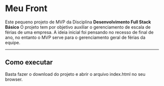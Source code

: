 # Meu Front

Este pequeno projeto de MVP da Disciplina **Desenvolvimento Full Stack Básico** 
O projeto tem por objetivo auxiliar o gerenciamento de escala de férias de uma empresa. 
A ideia inicial foi pensando no recesso de final de ano, no entanto o MVP serve para o gerenciamento geral de férias da equipe.


---
## Como executar

Basta fazer o download do projeto e abrir o arquivo index.html no seu browser.
